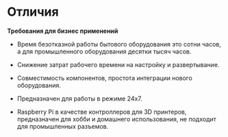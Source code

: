 # Отличия 

**Требования для бизнес применений**

- Время безотказной работы бытового оборудования это сотни часов, а для промышленного оборудования десятки тысяч часов.
- Снижение затрат рабочего времени на настройку и развертывание.
- Совместимость компонентов, простота интеграции нового оборудования.
- Предназначен для работы в режиме 24x7.

- Raspberry Pi в качестве контроллеров для 3D принтеров, предназначен для хобби и домашнего использования, не подходит
  для промышленных разъемов.
